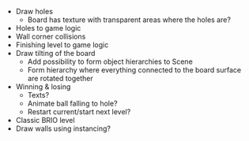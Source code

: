 - Draw holes
    - Board has texture with transparent areas where the holes are?
- Holes to game logic
- Wall corner collisions
- Finishing level to game logic
- Draw tilting of the board
    - Add possibility to form object hierarchies to Scene
    - Form hierarchy where everything connected to the board surface are rotated together
- Winning & losing
    - Texts?
    - Animate ball falling to hole?
    - Restart current/start next level?
- Classic BRIO level
- Draw walls using instancing?